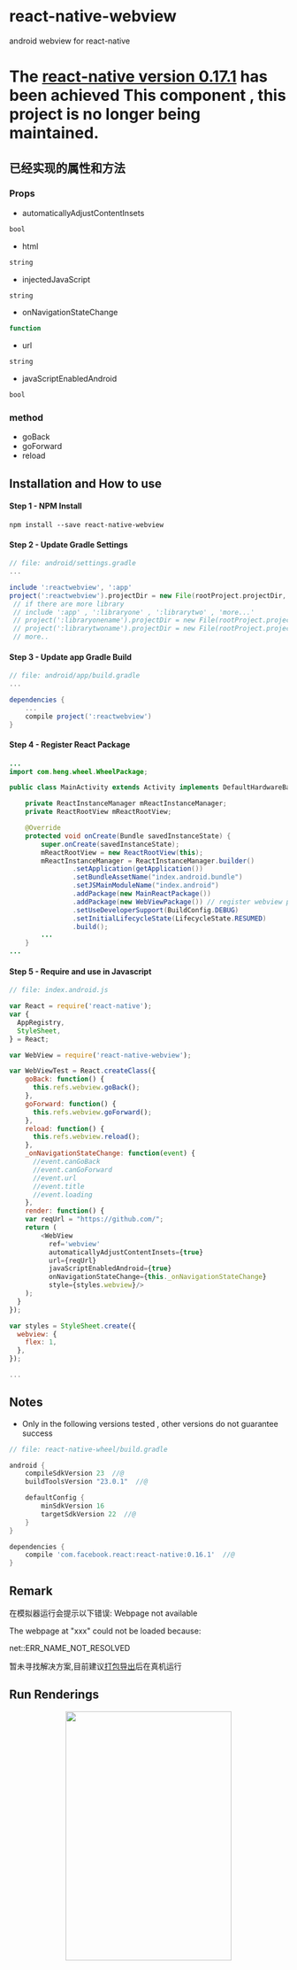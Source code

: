 # react-native-webview
android webview for react-native

# The [react-native version 0.17.1](https://github.com/facebook/react-native/blob/master/ReactAndroid/src/main/java/com/facebook/react/views/webview/ReactWebViewManager.java) has been achieved This component , this project is no longer being maintained.

## 已经实现的属性和方法
### Props
* automaticallyAdjustContentInsets
```javascript
bool
```
* html
```javascript
string
```
* injectedJavaScript
```javascript
string
```
* onNavigationStateChange
```javascript
function
```
* url
```javascript
string
```
* javaScriptEnabledAndroid
```javascript
bool
```
### method
* goBack
* goForward
* reload

## Installation and How to use

#### Step 1 - NPM Install

```shell
npm install --save react-native-webview
```
#### Step 2 - Update Gradle Settings

```gradle
// file: android/settings.gradle
...

include ':reactwebview', ':app' 
project(':reactwebview').projectDir = new File(rootProject.projectDir, '../node_modules/react-native-webview')
 // if there are more library
 // include ':app' , ':libraryone' , ':librarytwo' , 'more...'
 // project(':libraryonename').projectDir = new File(rootProject.projectDir, '../node_modules/libraryonemodule')
 // project(':librarytwoname').projectDir = new File(rootProject.projectDir, '../node_modules/librarytwomodule')
 // more..
```

#### Step 3 - Update app Gradle Build

```gradle
// file: android/app/build.gradle
...

dependencies {
    ...
    compile project(':reactwebview')
}
```

#### Step 4 - Register React Package

```java
...
import com.heng.wheel.WheelPackage;

public class MainActivity extends Activity implements DefaultHardwareBackBtnHandler {

    private ReactInstanceManager mReactInstanceManager;
    private ReactRootView mReactRootView;

    @Override
    protected void onCreate(Bundle savedInstanceState) {
        super.onCreate(savedInstanceState);
        mReactRootView = new ReactRootView(this);
        mReactInstanceManager = ReactInstanceManager.builder()
                .setApplication(getApplication())
                .setBundleAssetName("index.android.bundle")
                .setJSMainModuleName("index.android")
                .addPackage(new MainReactPackage())
                .addPackage(new WebViewPackage()) // register webview package
                .setUseDeveloperSupport(BuildConfig.DEBUG)
                .setInitialLifecycleState(LifecycleState.RESUMED)
                .build();
        ...
    }
...

```

#### Step 5 - Require and use in Javascript

```js
// file: index.android.js

var React = require('react-native');
var {
  AppRegistry,
  StyleSheet,
} = React;

var WebView = require('react-native-webview');

var WebViewTest = React.createClass({
    goBack: function() {
      this.refs.webview.goBack();
    },
    goForward: function() {
      this.refs.webview.goForward();
    },
    reload: function() {
      this.refs.webview.reload();
    },
    _onNavigationStateChange: function(event) {
      //event.canGoBack
      //event.canGoForward
      //event.url
      //event.title
      //event.loading
    },
    render: function() {
    var reqUrl = "https://github.com/";
    return (
        <WebView
          ref='webview'
          automaticallyAdjustContentInsets={true}
          url={reqUrl}
          javaScriptEnabledAndroid={true}
          onNavigationStateChange={this._onNavigationStateChange}
          style={styles.webview}/>
    );
  }
});

var styles = StyleSheet.create({
  webview: {
    flex: 1,
  },
});

...
```

## Notes

- Only in the following versions tested , other versions do not guarantee success
```gradle
// file: react-native-wheel/build.gradle

android {
    compileSdkVersion 23  //@
    buildToolsVersion "23.0.1"  //@

    defaultConfig {
        minSdkVersion 16 
        targetSdkVersion 22  //@
    }
}

dependencies {
    compile 'com.facebook.react:react-native:0.16.1'  //@
}
```

## Remark
在模拟器运行会提示以下错误:
Webpage not available

The webpage at "xxx" could not be loaded because:

net::ERR_NAME_NOT_RESOLVED

暂未寻找解决方案,目前建议[打包导出](http://facebook.github.io/react-native/docs/signed-apk-android.html#content)后在真机运行

## Run Renderings
<center>
    <img src="https://github.com/beefe/react-native-webview/blob/master/Screenshot/result_one.jpeg"
    width="300" height="450"/>
</center>

